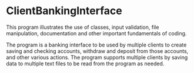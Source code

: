 # ClientBankingInterface

This program illustrates the use of classes, input validation, file manipulation, 
  documentation and other important fundamentals of coding.

The program is a banking interface to be used by multiple clients to create saving and checking
  accounts, withdraw and deposit from those accounts, and other various actions. 
  The program supports multiple clients by saving data to multiple text files to be read from the 
  program as needed.
